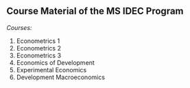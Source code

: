 ## Course Material of the MS IDEC Program
*Courses:*
1. Econometrics 1
2. Econometrics 2
3. Econometrics 3
4. Economics of Development
5. Experimental Economics
6. Development Macroeconomics
